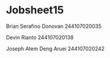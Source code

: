 # Jobsheet15
Brian Serafino Donovan 244107020035

Devin Rianto 244107020138

Joseph Atem Deng Aruei 244107020242

